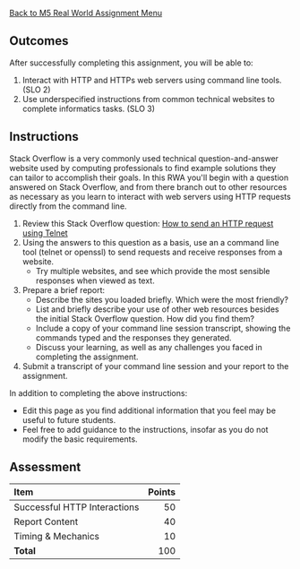 [Back to M5 Real World Assignment Menu](m5-real-world-assignment-menu)

## Outcomes
After successfully completing this assignment, you will be able to:

1. Interact with HTTP and HTTPs web servers using command line tools. (SLO 2)
3. Use underspecified instructions from common technical websites to complete informatics tasks. (SLO 3)

## Instructions

Stack Overflow is a very commonly used technical question-and-answer website used by computing professionals to find example solutions they can tailor to accomplish their goals. In this RWA you'll begin with a question answered on Stack Overflow, and from there branch out to other resources as necessary as you learn to interact with web servers using HTTP requests directly from the command line.

1. Review this Stack Overflow question: [How to send an HTTP request using Telnet](https://stackoverflow.com/questions/15772355/how-to-send-an-http-request-using-telnet)
1. Using the answers to this question as a basis, use an a command line tool (telnet or openssl) to send requests and receive responses from a website.
    - Try multiple websites, and see which provide the most sensible responses when viewed as text.
1. Prepare a brief report:
    - Describe the sites you loaded briefly. Which were the most friendly?
    - List and briefly describe your use of other web resources besides the initial Stack Overflow question. How did you find them?
    - Include a copy of your command line session transcript, showing the commands typed and the responses they generated.
    - Discuss your learning, as well as any challenges you faced in completing the assignment.
1. Submit a transcript of your command line session and your report to the assignment.

In addition to completing the above instructions:

* Edit this page as you find additional information that you feel may be useful to future students.
* Feel free to add guidance to the instructions, insofar as you do not modify the basic requirements.

## Assessment

| Item                          | Points |
|:------------------------------|-------:|
| Successful HTTP Interactions  |      50|
| Report Content                |      40|
| Timing & Mechanics            |      10|
| **Total**                     |     100|
